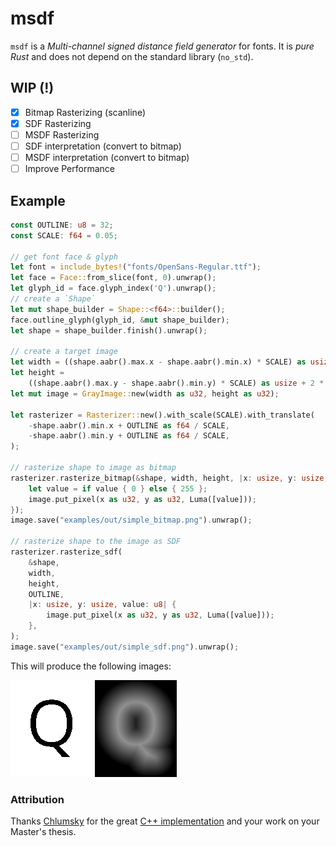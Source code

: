 # msdf

`msdf` is a _Multi-channel signed distance field generator_ for fonts. It is _pure Rust_ and does not depend on the standard library (`no_std`).

## WIP (!)

- [x] Bitmap Rasterizing (scanline)
- [x] SDF Rasterizing
- [ ] MSDF Rasterizing
- [ ] SDF interpretation (convert to bitmap)
- [ ] MSDF interpretation (convert to bitmap)
- [ ] Improve Performance

## Example

```rust
const OUTLINE: u8 = 32;
const SCALE: f64 = 0.05;

// get font face & glyph
let font = include_bytes!("fonts/OpenSans-Regular.ttf");
let face = Face::from_slice(font, 0).unwrap();
let glyph_id = face.glyph_index('Q').unwrap();
// create a `Shape`
let mut shape_builder = Shape::<f64>::builder();
face.outline_glyph(glyph_id, &mut shape_builder);
let shape = shape_builder.finish().unwrap();

// create a target image
let width = ((shape.aabr().max.x - shape.aabr().min.x) * SCALE) as usize + 2 * OUTLINE as usize;
let height =
    ((shape.aabr().max.y - shape.aabr().min.y) * SCALE) as usize + 2 * OUTLINE as usize;
let mut image = GrayImage::new(width as u32, height as u32);

let rasterizer = Rasterizer::new().with_scale(SCALE).with_translate(
    -shape.aabr().min.x + OUTLINE as f64 / SCALE,
    -shape.aabr().min.y + OUTLINE as f64 / SCALE,
);

// rasterize shape to image as bitmap
rasterizer.rasterize_bitmap(&shape, width, height, |x: usize, y: usize, value: bool| {
    let value = if value { 0 } else { 255 };
    image.put_pixel(x as u32, y as u32, Luma([value]));
});
image.save("examples/out/simple_bitmap.png").unwrap();

// rasterize shape to the image as SDF
rasterizer.rasterize_sdf(
    &shape,
    width,
    height,
    OUTLINE,
    |x: usize, y: usize, value: u8| {
        image.put_pixel(x as u32, y as u32, Luma([value]));
    },
);
image.save("examples/out/simple_sdf.png").unwrap();
```

This will produce the following images:

![Bitmap](examples/out/simple_bitmap.png)
![SDF](examples/out/simple_sdf.png)

### Attribution

Thanks [Chlumsky][chlumsky] for the great [C++ implementation][msdfgen] and your work on your Master's thesis.

[msdfgen]: https://github.com/Chlumsky/msdfgen
[chlumsky]: https://github.com/Chlumsky
[ttf-parser]: https://github.com/RazrFalcon/ttf-parser
